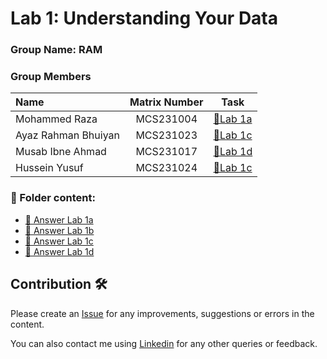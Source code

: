 
# Lab 1: Understanding Your Data

### Group Name: RAM
### Group Members

| Name                                     | Matrix Number | Task |
| :---------------------------------------- | :-------------: | ------------- |
| Mohammed Raza              |MCS231004      |[📖Lab 1a](lab1a.ipynb)|
| Ayaz Rahman Bhuiyan         |MCS231023      |[📖Lab 1c](lab1c.ipynb)|
| Musab Ibne Ahmad              |MCS231017      |[📖Lab 1d](lab1d.ipynb)|
| Hussein Yusuf         |MCS231024      |[📖Lab 1c](lab1b.ipynb)|




### 📂 Folder content:
* [📖 Answer Lab 1a](lab1a.ipynb)
* [📖 Answer Lab 1b](lab1b.ipynb)
* [📖 Answer Lab 1c](lab1c.ipynb)
* [📖 Answer Lab 1d](lab1d.ipynb)

## Contribution 🛠️
Please create an [Issue](https://github.com/drshahizan/BDM/issues) for any improvements, suggestions or errors in the content.

You can also contact me using [Linkedin](https://www.linkedin.com/in/drshahizan/) for any other queries or feedback.

